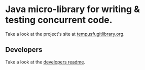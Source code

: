 
# Java micro-library for writing & testing concurrent code.

Take a look at the project's site at [tempusfugitlibrary.org](http://tempusfugitlibrary.org).

## Developers

Take a look at the [developers readme](tempus-fugit/blob/master/DEVELOPERS.md).